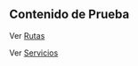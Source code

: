 ## Contenido de Prueba

Ver [Rutas](https://qmacias.github.io/biblioteca-json-api/routes.json)

Ver [Servicios](https://qmacias.github.io/biblioteca-json-api/services.json)
